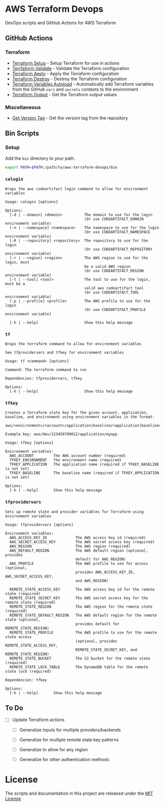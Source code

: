 # AWS Terraform Devops

DevOps scripts and GitHub Actions for AWS Terraform

## GitHub Actions

### Terraform

- [Terraform Setup](github-actions/terraform-setup/README.md) - Setup Terraform for use in actions
- [Terrfaform Validate](github-actions/terraform-validate/README.md) - Validate the Terraform configuration
- [Terraform Apply](github-actions/terraform-apply/README.md) - Apply the Terraform configuration
- [Terraform Destroy](github-actions/terraform-destroy/README.md) - Destroy the Terraform configuration
- [Terraform Variables Autoload](github-actions/terraform-vars-autoload/README.md) - Automatically add Terraform variables from the GitHub `vars` and `secrets` contexts to the environment
- [Terraform Output](github-actions/terraform-output/README.md) - Get the Terraform output values

### Miscellaneous

- [Get Version Tag](github-actions/get-version-tag/README.md) - Get the version tag from the repository

## Bin Scripts

### Setup

Add the `bin` directory to your path.

```bash
export PATH=$PATH:/path/to/aws-terraform-devops/bin
```

### `calogin`

```
Wraps the aws codeartifact login command to allow for environment variables

Usage: calogin [options]

Options:
  [-d | --domain] <domain>          The domain to use for the login
                                    (Or use CODEARTIFACT_DOMAIN environment variable)
  [-n | --namespace] <namespace>    The namespace to use for the login
                                    (Or use CODEARTIFACT_NAMESPACE environment variable)
  [-R | --repository] <repository>  The repository to use for the login
                                    (Or use CODEARTIFACT_REPOSITORY environment variable)
  [-r | --region] <region>          The AWS region to use for the login, must
                                    be a valid AWS region
                                    (Or use CODEARTIFACT_REGION environment variable)
  [-t | --tool] <tool>              The tool to use for the login, must be a
                                    valid aws codeartifact tool
                                    (Or use CODEARTIFACT_TOOL environment variable)
  [-p | --profile] <profile>        The AWS profile to use for the login
                                    (Or use CODEARTIFACT_PROFILE environment variable)

  [-h | --help]                     Show this help message
```

### `tf`

```
Wraps the terraform command to allow for environment variables

See tfprovidervars and tfkey for environment variables

Usage: tf <command> [options]

Command: The terraform command to run

Dependencies: tfprovidervars, tfkey

Options:
  [-h | --help]                     Show this help message
```

### `tfkey`

```
Creates a Terraform state key for the given account, application, baseline, and environment using environment variables in the format:

aws/<environment>/<account>/application|baseline/<application|baseline>

Example key: aws/dev/123456789012/application/myapp

Usage: tfkey [options]

Environment variables:
  AWS_ACCOUNT         The AWS account number (required)
  TFKEY_ENVIRONMENT   The environment name (required)
  TFKEY_APPLICATION   The application name (required if TFKEY_BASELINE is not set)
  TFKEY_BASELINE      The baseline name (required if TFKEY_APPLICATION is not set)

Options:
  [-h | --help]       Show this help message
```

### `tfprovidervars`

```
Sets up remote state and provider variables for Terraform using environment variables

Usage: tfprovidervars [options]

Environment variables:
  AWS_ACCESS_KEY_ID             The AWS access key id (required)
  AWS_SECRET_ACCESS_KEY         The AWS secret access key (required)
  AWS_REGION                    The AWS region (required)
  AWS_DEFAULT_REGION            The AWS default region (optional, provides
                                default for AWS_REGION)
  AWS_PROFILE                   The AWS profile to use for access (optional,
                                provides AWS_ACCESS_KEY_ID, AWS_SECRET_ACCESS_KEY,
                                and AWS_REGION)

  REMOTE_STATE_ACCESS_KEY       The AWS access key id for the remote state (required)
  REMOTE_STATE_SECRET_KEY       The AWS secret access key for the remote state (required)
  REMOTE_STATE_REGION           The AWS region for the remote state (required)
  REMOTE_STATE_DEFAULT_REGION   The AWS default region for the remote state (optional,
                                provides default for REMOTE_STATE_REGION)
  REMOTE_STATE_PROFILE          The AWS profile to use for the remote state access
                                (optional, provides REMOTE_STATE_ACCESS_KEY,
                                REMOTE_STATE_SECRET_KEY, and REMOTE_STATE_REGION)
  REMOTE_STATE_BUCKET           The S3 bucket for the remote state (required)
  REMOTE_STATE_LOCK_TABLE       The DynamoDB table for the remote state lock (required)

Dependencies: tfkey

Options:
  [-h | --help]       Show this help message
```

## To Do

- [ ] Update Terraform actions
  - [ ] Generalize inputs for multiple providers/backends
  - [ ] Generalize for multiple remote state key patterns
  - [ ] Generalize to allow for any region
  - [ ] Generalize for other authentication methods


# License

The scripts and documentation in this project are released under the [MIT License](LICENSE)
